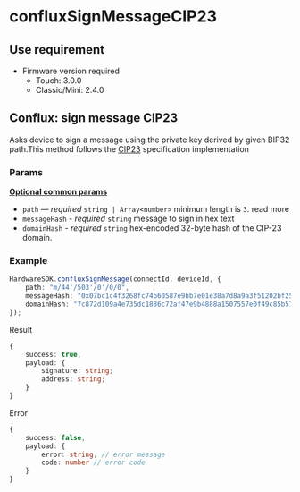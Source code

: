 # confluxSignMessageCIP23

## Use requirement

* Firmware version required
  * Touch: 3.0.0
  * Classic/Mini: 2.4.0

## Conflux: sign message CIP23 <a href="#ethereum-sign-message" id="ethereum-sign-message"></a>

Asks device to sign a message using the private key derived by given BIP32 path.This method follows the [CIP23](https://github.com/Conflux-Chain/CIPs/blob/master/CIPs/cip-23.md) specification implementation

### Params

[**Optional common params**](../../common-params.md)

* `path` — _required_ `string | Array<number>` minimum length is `3`. read more
* `messageHash` - _required_ `string` message to sign in hex text
* `domainHash` - _required_ `string` hex-encoded 32-byte hash of the CIP-23 domain.

### Example

```typescript
HardwareSDK.confluxSignMessage(connectId, deviceId, {
    path: "m/44'/503'/0'/0/0",
    messageHash: "0x07bc1c4f3268fc74b60587e9bb7e01e38a7d8a9a3f51202bf25332aa2c75c64"
    domainHash: "7c872d109a4e735dc1886c72af47e9b4888a1507557e0f49c85b570019163373"
});
```

Result

```typescript
{
    success: true,
    payload: {
        signature: string;
        address: string;
    }
}
```

Error

```typescript
{
    success: false,
    payload: {
        error: string, // error message
        code: number // error code
    }
}
```
